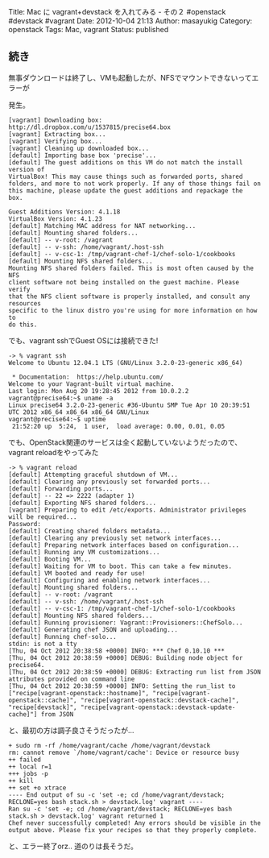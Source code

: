 Title: Mac に vagrant+devstack を入れてみる - その２ #openstack #devstack #vagrant
Date: 2012-10-04 21:13
Author: masayukig
Category: openstack
Tags: Mac, vagrant
Status: published

続き
----


無事ダウンロードは終了し、VMも起動したが、NFSでマウントできないってエラーが



発生。




    [vagrant] Downloading box: http://dl.dropbox.com/u/1537815/precise64.box
    [vagrant] Extracting box...
    [vagrant] Verifying box...
    [vagrant] Cleaning up downloaded box...
    [default] Importing base box 'precise'...
    [default] The guest additions on this VM do not match the install version of
    VirtualBox! This may cause things such as forwarded ports, shared
    folders, and more to not work properly. If any of those things fail on
    this machine, please update the guest additions and repackage the
    box.

    Guest Additions Version: 4.1.18
    VirtualBox Version: 4.1.23
    [default] Matching MAC address for NAT networking...
    [default] Mounting shared folders...
    [default] -- v-root: /vagrant
    [default] -- v-ssh: /home/vagrant/.host-ssh
    [default] -- v-csc-1: /tmp/vagrant-chef-1/chef-solo-1/cookbooks
    [default] Mounting NFS shared folders...
    Mounting NFS shared folders failed. This is most often caused by the NFS
    client software not being installed on the guest machine. Please verify
    that the NFS client software is properly installed, and consult any resources
    specific to the linux distro you're using for more information on how to
    do this.

でも、vagrant sshでGuest OSには接続できた!

    -> % vagrant ssh
    Welcome to Ubuntu 12.04.1 LTS (GNU/Linux 3.2.0-23-generic x86_64)

     * Documentation:  https://help.ubuntu.com/
    Welcome to your Vagrant-built virtual machine.
    Last login: Mon Aug 20 19:28:45 2012 from 10.0.2.2
    vagrant@precise64:~$ uname -a
    Linux precise64 3.2.0-23-generic #36-Ubuntu SMP Tue Apr 10 20:39:51 UTC 2012 x86_64 x86_64 x86_64 GNU/Linux
    vagrant@precise64:~$ uptime
     21:52:20 up  5:24,  1 user,  load average: 0.00, 0.01, 0.05

でも、OpenStack関連のサービスは全く起動していないようだったので、
vagrant reloadをやってみた


    -> % vagrant reload       
    [default] Attempting graceful shutdown of VM...
    [default] Clearing any previously set forwarded ports...
    [default] Forwarding ports...
    [default] -- 22 => 2222 (adapter 1)
    [default] Exporting NFS shared folders...
    [vagrant] Preparing to edit /etc/exports. Administrator privileges will be required...
    Password:
    [default] Creating shared folders metadata...
    [default] Clearing any previously set network interfaces...
    [default] Preparing network interfaces based on configuration...
    [default] Running any VM customizations...
    [default] Booting VM...
    [default] Waiting for VM to boot. This can take a few minutes.
    [default] VM booted and ready for use!
    [default] Configuring and enabling network interfaces...
    [default] Mounting shared folders...
    [default] -- v-root: /vagrant
    [default] -- v-ssh: /home/vagrant/.host-ssh
    [default] -- v-csc-1: /tmp/vagrant-chef-1/chef-solo-1/cookbooks
    [default] Mounting NFS shared folders...
    [default] Running provisioner: Vagrant::Provisioners::ChefSolo...
    [default] Generating chef JSON and uploading...
    [default] Running chef-solo...
    stdin: is not a tty
    [Thu, 04 Oct 2012 20:38:58 +0000] INFO: *** Chef 0.10.10 ***
    [Thu, 04 Oct 2012 20:38:59 +0000] DEBUG: Building node object for precise64.
    [Thu, 04 Oct 2012 20:38:59 +0000] DEBUG: Extracting run list from JSON attributes provided on command line
    [Thu, 04 Oct 2012 20:38:59 +0000] INFO: Setting the run_list to ["recipe[vagrant-openstack::hostname]", "recipe[vagrant-openstack::cache]", "recipe[vagrant-openstack::devstack-cache]", "recipe[devstack]", "recipe[vagrant-openstack::devstack-update-cache]"] from JSON

と、最初の方は調子良さそうだったが...

    + sudo rm -rf /home/vagrant/cache /home/vagrant/devstack
    rm: cannot remove `/home/vagrant/cache': Device or resource busy
    ++ failed
    ++ local r=1
    +++ jobs -p
    ++ kill
    ++ set +o xtrace
    ---- End output of su -c 'set -e; cd /home/vagrant/devstack; RECLONE=yes bash stack.sh > devstack.log' vagrant ----
    Ran su -c 'set -e; cd /home/vagrant/devstack; RECLONE=yes bash stack.sh > devstack.log' vagrant returned 1
    Chef never successfully completed! Any errors should be visible in the
    output above. Please fix your recipes so that they properly complete.

と、エラー終了orz.. 道のりは長そうだ。
